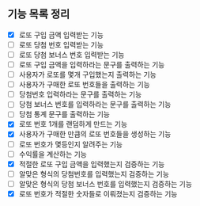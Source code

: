 ## 기능 목록 정리

- [x] 로또 구입 금액 입력받는 기능
- [ ] 로또 당첨 번호 입력받는 기능
- [ ] 로또 당첨 보너스 번호 입력받는 기능
- [ ] 로또 구입 금액을 입력하라는 문구를 출력하는 기능
- [ ] 사용자가 로또를 몇개 구입했는지 출력하는 기능
- [ ] 사용자가 구매한 로또 번호들을 출력하는 기능
- [ ] 당첨번호 입력하라는 문구를 출력하는 기능
- [ ] 당첨 보너스 번호를 입력하라는 문구를 출력하는 기능
- [ ] 당첨 통계 문구를 출력하는 기능
- [x] 로또 번호 1개를 랜덤하게 만드는 기능
- [x] 사용자가 구매한 만큼의 로또 번호들을 생성하는 기능
- [ ] 로또 번호가 몇등인지 알려주는 기능
- [ ] 수익률을 계산하는 기능
- [x] 적절한 로또 구입 금액을 입력했는지 검증하는 기능
- [ ] 알맞은 형식의 당첨번호를 입력했는지 검증하는 기능
- [ ] 알맞은 형식의 당첨 보너스 번호를 입력했는지 검증하는 기능
- [x] 로또 번호가 적절한 숫자들로 이뤄졌는지 검증하는 기능